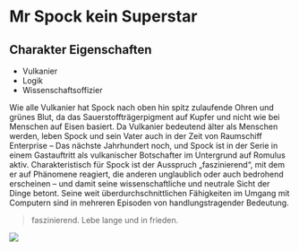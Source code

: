 # Mr Spock kein Superstar

## Charakter Eigenschaften
* Vulkanier
* Logik
* Wissenschaftsoffizier

Wie alle Vulkanier hat Spock nach oben hin spitz zulaufende Ohren und grünes Blut, da das Sauerstoffträgerpigment auf Kupfer und nicht wie bei Menschen auf Eisen basiert.
Da Vulkanier bedeutend älter als Menschen werden, leben Spock und sein Vater auch in der Zeit von Raumschiff Enterprise – Das nächste Jahrhundert noch, und Spock ist in der Serie in einem Gastauftritt als vulkanischer Botschafter im Untergrund auf Romulus aktiv.
Charakteristisch für Spock ist der Ausspruch „faszinierend“, mit dem er auf Phänomene reagiert, die anderen unglaublich oder auch bedrohend erscheinen – und damit seine wissenschaftliche und neutrale Sicht der Dinge betont. 
Seine weit überdurchschnittlichen Fähigkeiten im Umgang mit Computern sind in mehreren Episoden von handlungstragender Bedeutung.


> faszinierend. 
> Lebe lange und in frieden.

<img src="https://upload.wikimedia.org/wikipedia/commons/thumb/5/57/Spock.JPG/212px-Spock.JPG"/>
